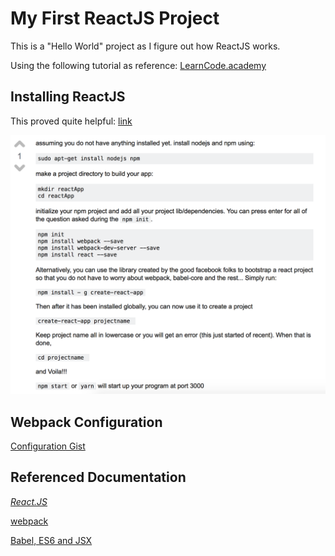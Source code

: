 # My First ReactJS Project #

This is a "Hello World" project as I figure out how ReactJS works.

Using the following tutorial as reference: [LearnCode.academy](https://www.youtube.com/watch?v=MhkGQAoc7bc&list=PLoYCgNOIyGABj2GQSlDRjgvXtqfDxKm5b&index=1&t=45s)

## Installing ReactJS ##

This proved quite helpful: [link](https://askubuntu.com/questions/900454/how-do-i-install-reactjs)

![](ReadMe_assets/install-reactjs.png)

## Webpack Configuration ##

[Configuration Gist](https://gist.github.com/learncodeacademy/25092d8f1daf5e4a6fd3)

## Referenced Documentation ##

*[React.JS](https://facebook.github.io/react/docs)*

[webpack](https://www.npmjs.com/package/webpack)

[Babel, ES6 and JSX](https://babeljs.io)
